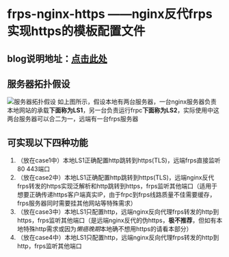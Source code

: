 # frps-nginx-https ——nginx反代frps实现https的模板配置文件
## blog说明地址：[点击此处](https://blog.ray8.cc/archives/frpc-frps-nginx-real-ip-https-rewrite-ssl-cert-pure-code.html)
## 服务器拓扑假设
![服务器拓扑假设](https://github.com/raymond9zhou/frps-nginx-https/blob/master/img/FRP-pure.jpg)
如上图所示，假设本地有两台服务器，一台nginx服务器负责本地网站的承载**下面称为LS1**，另一台负责运行frpc**下面称为LS2**，实际使用中这两台服务器可以合二为一，远端有一台frps服务器
## 可实现以下四种功能
1. （放在case1中）本地LS1正确配置http跳转到https(TLS)，远端frps直接监听80 443端口
2. （放在case2中）本地LS1正确配置http跳转到https(TLS)，远端nginx反代frps转发的https实现泛解析和http跳转到https，frps监听其他端口（适用于想要正确传递https客户端真实IP，由于frpc到frps线路质量不佳需要缓存，frps服务器同时需要挂其他网站等特殊需求）
3. （放在case3中）本地LS1只配置http，远端nginx反向代理frps转发的http到https，frps监听其他端口（是远端nginx反代的伪https，**极不推荐**，但如有本地特殊http需求或因为*懒癌晚期*本地确不想用https的请看本部分）
4. （放在case4中）本地LS1只配置http，远端nginx反向代理frps转发的http到http，frps监听其他端口
